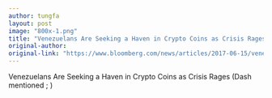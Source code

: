 ```yaml
---
author: tungfa
layout: post
image: "800x-1.png"
title: "Venezuelans Are Seeking a Haven in Crypto Coins as Crisis Rages"
original-author: 
original-link: "https://www.bloomberg.com/news/articles/2017-06-15/venezuelans-are-seeking-a-haven-in-crypto-coins-as-crisis-rages"
---
```


Venezuelans Are Seeking a Haven in Crypto Coins as Crisis Rages
(Dash mentioned ; )
